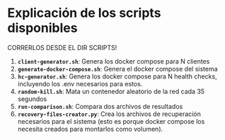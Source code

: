 # Explicación de los scripts disponibles
CORRERLOS DESDE EL DIR SCRIPTS!

1. **`client-generator.sh`**: Genera los docker compose para N clientes
2. **`generate-docker-compose.sh`**: Genera el docker compose del sistema
3. **`hc-generator.sh`**: Genera los docker compose para N health checks, incluyendo los .env necesarios para estos.
4. **`random-kill.sh`**: Mata un contenedor aleatorio de la red cada 35 segundos
5. **`run-comparison.sh`**: Compara dos archivos de resultados 
6. **`recovery-files-creator.py`**: Crea los archivos de recuperación necesarios para el sistema (esto es porque docker compose los necesita creados para montarlos como volumen).
